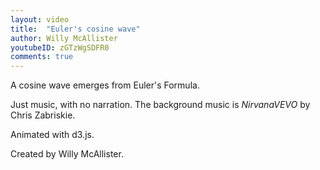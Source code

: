 ```yaml
---
layout: video
title:  "Euler's cosine wave"
author: Willy McAllister
youtubeID: zGTzWgSDFR0
comments: true
--- 
```


A cosine wave emerges from Euler's Formula. 

Just music, with no narration. The background music is *NirvanaVEVO* by Chris Zabriskie. 

Animated with d3.js.

Created by Willy McAllister.